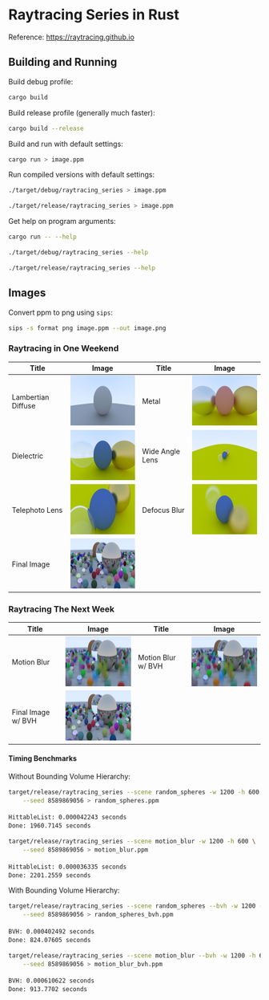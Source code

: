# Raytracing Series in Rust

Reference: https://raytracing.github.io

## Building and Running

Build debug profile:

```bash
cargo build
```

Build release profile (generally much faster):

```bash
cargo build --release
```

Build and run with default settings:

```bash
cargo run > image.ppm
```

Run compiled versions with default settings:

```bash
./target/debug/raytracing_series > image.ppm
```

```bash
./target/release/raytracing_series > image.ppm
```

Get help on program arguments:

```bash
cargo run -- --help
```

```bash
./target/debug/raytracing_series --help
```

```bash
./target/release/raytracing_series --help
```

## Images

Convert ppm to png using `sips`:

```bash
sips -s format png image.ppm --out image.png
```

### Raytracing in One Weekend

| Title | Image | Title | Image |
| ----- | ----- | ----- | ----- |
| Lambertian Diffuse | <img src="./images/lambertian_diffuse.png" height="100" /> | Metal | <img src="./images/metal.png" height="100" /> |
| Dielectric | <img src="./images/dielectric.png" height="100" /> | Wide Angle Lens | <img src="./images/wide_angle.png" height="100" /> |
| Telephoto Lens | <img src="./images/telephoto.png" height="100" /> | Defocus Blur | <img src="./images/defocus_blur.png" height="100" /> |
| Final Image | <img src="./images/random_spheres.png" height="100" /> | | |

### Raytracing The Next Week

| Title | Image | Title | Image |
| ----- | ----- | ----- | ----- |
| Motion Blur | <img src="./images/motion_blur.png" height="100" /> | Motion Blur w/ BVH | <img src="./images/motion_blur_bvh.png" height="100" /> |
| Final Image w/ BVH | <img src="./images/random_spheres_bvh.png" height="100" /> | | |

#### Timing Benchmarks

Without Bounding Volume Hierarchy:

```bash
target/release/raytracing_series --scene random_spheres -w 1200 -h 600 \
    --seed 8589869056 > random_spheres.ppm

HittableList: 0.000042243 seconds
Done: 1960.7145 seconds
```

```bash
target/release/raytracing_series --scene motion_blur -w 1200 -h 600 \
    --seed 8589869056 > motion_blur.ppm

HittableList: 0.000036335 seconds
Done: 2201.2559 seconds
```

With Bounding Volume Hierarchy:

```bash
target/release/raytracing_series --scene random_spheres --bvh -w 1200 -h 600 \
    --seed 8589869056 > random_spheres_bvh.ppm

BVH: 0.000402492 seconds
Done: 824.07605 seconds
```

```bash
target/release/raytracing_series --scene motion_blur --bvh -w 1200 -h 600 \
    --seed 8589869056 > motion_blur_bvh.ppm

BVH: 0.000610622 seconds
Done: 913.7702 seconds
```
